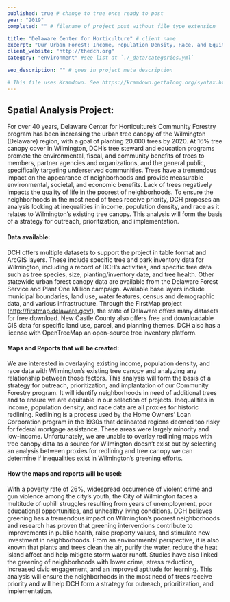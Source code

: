 ```yaml
---
published: true # change to true once ready to post
year: "2019"
completed: "" # filename of project post without file type extension

title: "Delaware Center for Horticulture" # client name
excerpt: "Our Urban Forest: Income, Population Density, Race, and Equitable Access to Trees" # project title, shows on project list page
client_website: "http://thedch.org"
category: "environment" #see list at `./_data/categories.yml`

seo_description: "" # goes in project meta description

# This file uses Kramdown. See https://kramdown.gettalong.org/syntax.html for syntax
---
```


## Spatial Analysis Project:
For over 40 years, Delaware Center for Horticulture’s Community Forestry program has been increasing the urban tree canopy of the Wilmington (Delaware) region, with a goal of planting 20,000 trees by 2020. At 16% tree canopy cover in Wilmington, DCH’s tree steward and education programs promote the environmental, fiscal, and community benefits of trees to members, partner agencies and organizations, and the general public, specifically targeting underserved communities. Trees have a tremendous impact on the appearance of neighborhoods and provide measurable environmental, societal, and economic benefits. Lack of trees negatively impacts the quality of life in the poorest of neighborhoods. To ensure the neighborhoods in the most need of trees receive priority, DCH proposes an analysis looking at inequalities in income, population density, and race as it relates to Wilmington’s existing tree canopy. This analysis will form the basis of a strategy for outreach, prioritization, and implementation.

#### Data available:
DCH offers multiple datasets to support the project in table format and ArcGIS layers. These include specific tree and park inventory data for Wilmington, including a record of DCH’s activities, and specific tree data such as tree species, size, planting/inventory date, and tree health. Other statewide urban forest canopy data are available from the Delaware Forest Service and Plant One Million campaign. Available base layers include municipal boundaries, land use, water features, census and demographic data, and various infrastructure. Through the FirstMap project (http://firstmap.delaware.gov/), the state of Delaware offers many datasets for free download. New Castle County also offers free and downloadable GIS data for specific land use, parcel, and planning themes. DCH also has a license with OpenTreeMap an open-source tree inventory platform.

#### Maps and Reports that will be created:
We are interested in overlaying existing income, population density, and race data with Wilmington’s existing tree canopy and analyzing any relationship between those factors. This analysis will form the basis of a strategy for outreach, prioritization, and implantation of our Community Forestry program. It will identify neighborhoods in need of additional trees and to ensure we are equitable in our selection of projects. Inequalities in income, population density, and race data are all proxies for historic redlining. Redlining is a process used by the Home Owners’ Loan Corporation program in the 1930s that delineated regions deemed too risky for federal mortgage assistance. These areas were largely minority and low-income. Unfortunately, we are unable to overlay redlining maps with tree canopy data as a source for Wilmington doesn’t exist but by selecting an analysis between proxies for redlining and tree canopy we can determine if inequalities exist in Wilmington’s greening efforts.

#### How the maps and reports will be used:

With a poverty rate of 26%, widespread occurrence of violent crime and gun violence among the city’s youth, the City of Wilmington faces a multitude of uphill struggles resulting from years of unemployment, poor educational opportunities, and unhealthy living conditions. DCH believes greening has a tremendous impact on Wilmington’s poorest neighborhoods and research has proven that greening interventions contribute to improvements in public health, raise property values, and stimulate new investment in neighborhoods. From an environmental perspective, it is also known that plants and trees clean the air, purify the water, reduce the heat island affect and help mitigate storm water runoff. Studies have also linked the greening of neighborhoods with lower crime, stress reduction, increased civic engagement, and an improved aptitude for learning. This analysis will ensure the neighborhoods in the most need of trees receive priority and will help DCH form a strategy for outreach, prioritization, and implementation.
